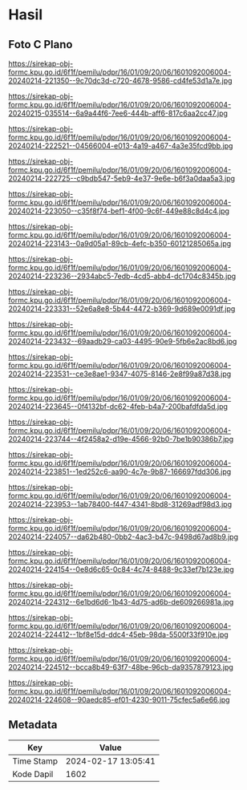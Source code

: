 # Hasil

## Foto C Plano

https://sirekap-obj-formc.kpu.go.id/6f1f/pemilu/pdpr/16/01/09/20/06/1601092006004-20240214-221350--9c70dc3d-c720-4678-9586-cd4fe53d1a7e.jpg

https://sirekap-obj-formc.kpu.go.id/6f1f/pemilu/pdpr/16/01/09/20/06/1601092006004-20240215-035514--6a9a44f6-7ee6-444b-aff6-817c6aa2cc47.jpg

https://sirekap-obj-formc.kpu.go.id/6f1f/pemilu/pdpr/16/01/09/20/06/1601092006004-20240214-222521--04566004-e013-4a19-a467-4a3e35fcd9bb.jpg

https://sirekap-obj-formc.kpu.go.id/6f1f/pemilu/pdpr/16/01/09/20/06/1601092006004-20240214-222725--c9bdb547-5eb9-4e37-9e6e-b6f3a0daa5a3.jpg

https://sirekap-obj-formc.kpu.go.id/6f1f/pemilu/pdpr/16/01/09/20/06/1601092006004-20240214-223050--c35f8f74-bef1-4f00-9c6f-449e88c8d4c4.jpg

https://sirekap-obj-formc.kpu.go.id/6f1f/pemilu/pdpr/16/01/09/20/06/1601092006004-20240214-223143--0a9d05a1-89cb-4efc-b350-60121285065a.jpg

https://sirekap-obj-formc.kpu.go.id/6f1f/pemilu/pdpr/16/01/09/20/06/1601092006004-20240214-223236--2934abc5-7edb-4cd5-abb4-dc1704c8345b.jpg

https://sirekap-obj-formc.kpu.go.id/6f1f/pemilu/pdpr/16/01/09/20/06/1601092006004-20240214-223331--52e6a8e8-5b44-4472-b369-9d689e0091df.jpg

https://sirekap-obj-formc.kpu.go.id/6f1f/pemilu/pdpr/16/01/09/20/06/1601092006004-20240214-223432--69aadb29-ca03-4495-90e9-5fb6e2ac8bd6.jpg

https://sirekap-obj-formc.kpu.go.id/6f1f/pemilu/pdpr/16/01/09/20/06/1601092006004-20240214-223531--ce3e8ae1-9347-4075-8146-2e8f99a87d38.jpg

https://sirekap-obj-formc.kpu.go.id/6f1f/pemilu/pdpr/16/01/09/20/06/1601092006004-20240214-223645--0f4132bf-dc62-4feb-b4a7-200bafdfda5d.jpg

https://sirekap-obj-formc.kpu.go.id/6f1f/pemilu/pdpr/16/01/09/20/06/1601092006004-20240214-223744--4f2458a2-d19e-4566-92b0-7be1b90386b7.jpg

https://sirekap-obj-formc.kpu.go.id/6f1f/pemilu/pdpr/16/01/09/20/06/1601092006004-20240214-223851--1ed252c6-aa90-4c7e-9b87-166697fdd306.jpg

https://sirekap-obj-formc.kpu.go.id/6f1f/pemilu/pdpr/16/01/09/20/06/1601092006004-20240214-223953--1ab78400-f447-4341-8bd8-31269adf98d3.jpg

https://sirekap-obj-formc.kpu.go.id/6f1f/pemilu/pdpr/16/01/09/20/06/1601092006004-20240214-224057--da62b480-0bb2-4ac3-b47c-9498d67ad8b9.jpg

https://sirekap-obj-formc.kpu.go.id/6f1f/pemilu/pdpr/16/01/09/20/06/1601092006004-20240214-224154--0e8d6c65-0c84-4c74-8488-9c33ef7b123e.jpg

https://sirekap-obj-formc.kpu.go.id/6f1f/pemilu/pdpr/16/01/09/20/06/1601092006004-20240214-224312--6e1bd6d6-1b43-4d75-ad6b-de609266981a.jpg

https://sirekap-obj-formc.kpu.go.id/6f1f/pemilu/pdpr/16/01/09/20/06/1601092006004-20240214-224412--1bf8e15d-ddc4-45eb-98da-5500f33f910e.jpg

https://sirekap-obj-formc.kpu.go.id/6f1f/pemilu/pdpr/16/01/09/20/06/1601092006004-20240214-224512--bcca8b49-63f7-48be-96cb-da9357879123.jpg

https://sirekap-obj-formc.kpu.go.id/6f1f/pemilu/pdpr/16/01/09/20/06/1601092006004-20240214-224608--90aedc85-ef01-4230-9011-75cfec5a6e66.jpg


## Metadata

| Key        | Value               |
| ---------- | ------------------- |
| Time Stamp | 2024-02-17 13:05:41 |
| Kode Dapil | 1602                |



